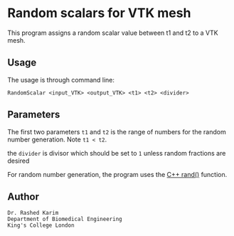 # Random scalars for VTK mesh 

This program assigns a random scalar value between t1 and t2 to a VTK mesh. 

## Usage 
The usage is through command line: 
```
RandomScalar <input_VTK> <output_VTK> <t1> <t2> <divider>
```

## Parameters

The first two parameters ```t1``` and ```t2``` is the range of numbers for the random number generation. Note ```t1 < t2```. 

the ```divider``` is divisor which should be set to ```1``` unless random fractions are desired

For random number generation, the program uses the [C++ rand()](http://www.cplusplus.com/reference/cstdlib/rand/) function. 

## Author 
```
Dr. Rashed Karim 
Department of Biomedical Engineering 
King's College London 
```

